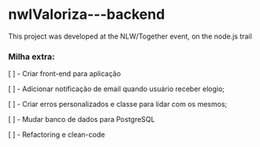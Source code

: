 # nwlValoriza---backend
This project was developed at the NLW/Together event, on the node.js trail


### Milha extra:

[ ] - Criar front-end para aplicação

[ ] - Adicionar notificação de email quando usuário receber elogio;

[ ] - Criar erros personalizados e classe para lidar com os mesmos;

[ ] - Mudar banco de dados para PostgreSQL

[ ] - Refactoring e clean-code